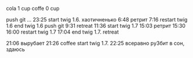 cola 1 cup
coffe 0 cup

push git
...
23:25 start twig 1.6.
хаотичненько
6:48 ретрит
7:16 restart twig 1.6
end twig 1.6
push git
9:31 retreat
11:36 start twig 1.7
15:03 ретрит
15:30
16:00 restart twig 1.7
17:04 end twig 1.7.
retreat

21:06 вырубает
21:26 coffee start twig 1.7.
22:25 всеравно ру3бит в сон, здаюсь